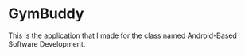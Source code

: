 # GymBuddy

This is the application that I made for the class named Android-Based Software Development.
